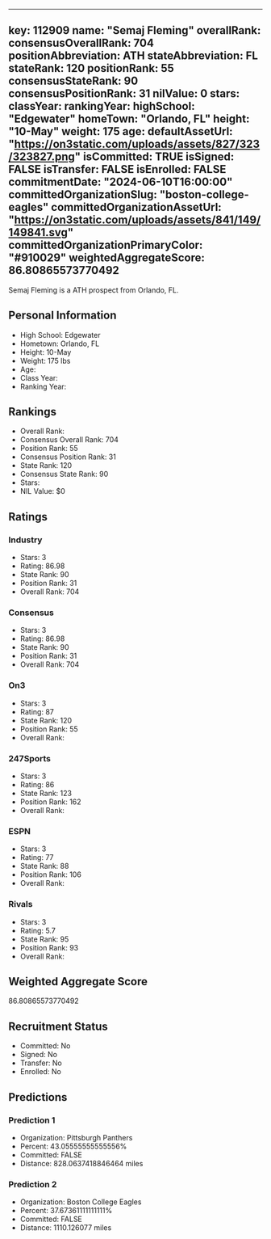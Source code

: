 ---
  key: 112909
  name: "Semaj Fleming"
  overallRank: 
  consensusOverallRank: 704
  positionAbbreviation: ATH
  stateAbbreviation: FL
  stateRank: 120
  positionRank: 55
  consensusStateRank: 90
  consensusPositionRank: 31
  nilValue: 0
  stars: 
  classYear: 
  rankingYear: 
  highSchool: "Edgewater"
  homeTown: "Orlando, FL"
  height: "10-May"
  weight: 175
  age: 
  defaultAssetUrl: "https://on3static.com/uploads/assets/827/323/323827.png"
  isCommitted: TRUE
  isSigned: FALSE
  isTransfer: FALSE
  isEnrolled: FALSE
  commitmentDate: "2024-06-10T16:00:00"
  committedOrganizationSlug: "boston-college-eagles"
  committedOrganizationAssetUrl: "https://on3static.com/uploads/assets/841/149/149841.svg"
  committedOrganizationPrimaryColor: "#910029"
  weightedAggregateScore: 86.80865573770492
  ---
  
  Semaj Fleming is a ATH prospect from Orlando, FL.
  
  ## Personal Information
  - High School: Edgewater
  - Hometown: Orlando, FL
  - Height: 10-May
  - Weight: 175 lbs
  - Age: 
  - Class Year: 
  - Ranking Year: 
  
  ## Rankings
  - Overall Rank: 
  - Consensus Overall Rank: 704
  - Position Rank: 55
  - Consensus Position Rank: 31
  - State Rank: 120
  - Consensus State Rank: 90
  - Stars: 
  - NIL Value: $0
  
  ## Ratings
  
  ### Industry
  - Stars: 3
  - Rating: 86.98
  - State Rank: 90
  - Position Rank: 31
  - Overall Rank: 704
  
  ### Consensus
  - Stars: 3
  - Rating: 86.98
  - State Rank: 90
  - Position Rank: 31
  - Overall Rank: 704
  
  ### On3
  - Stars: 3
  - Rating: 87
  - State Rank: 120
  - Position Rank: 55
  - Overall Rank: 
  
  ### 247Sports
  - Stars: 3
  - Rating: 86
  - State Rank: 123
  - Position Rank: 162
  - Overall Rank: 
  
  ### ESPN
  - Stars: 3
  - Rating: 77
  - State Rank: 88
  - Position Rank: 106
  - Overall Rank: 
  
  ### Rivals
  - Stars: 3
  - Rating: 5.7
  - State Rank: 95
  - Position Rank: 93
  - Overall Rank: 
  
  ## Weighted Aggregate Score
  86.80865573770492
  
  ## Recruitment Status
  - Committed: No
  - Signed: No
  - Transfer: No
  - Enrolled: No
  
  
  
  ## Predictions
  
  ### Prediction 1
  - Organization: Pittsburgh Panthers
  - Percent: 43.05555555555556%
  - Committed: FALSE
  - Distance: 828.0637418846464 miles
  
  ### Prediction 2
  - Organization: Boston College Eagles
  - Percent: 37.67361111111111%
  - Committed: FALSE
  - Distance: 1110.126077 miles
  